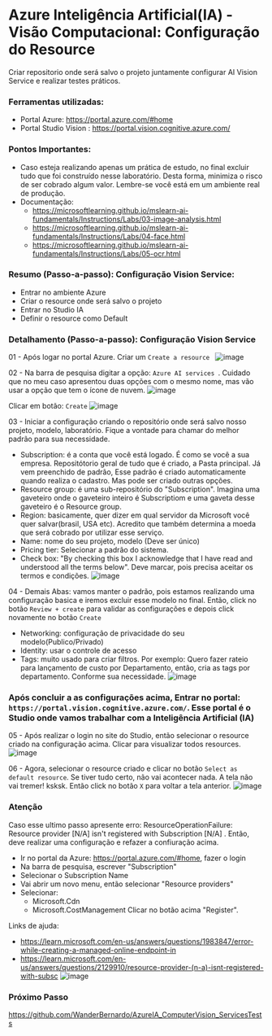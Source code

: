 # Azure Inteligência Artificial(IA) - Visão Computacional: Configuração do Resource
Criar repositorio onde será salvo o projeto juntamente configurar AI Vision Service e realizar testes práticos.


### Ferramentas utilizadas:

- Portal Azure: https://portal.azure.com/#home
- Portal Studio Vision : https://portal.vision.cognitive.azure.com/

### Pontos Importantes:

- Caso esteja realizando apenas um prática de estudo, no final excluir tudo que foi construído nesse laboratório. Desta forma, minimiza o risco de ser cobrado algum valor. Lembre-se você está em um ambiente real de produção.
- Documentação:
    + https://microsoftlearning.github.io/mslearn-ai-fundamentals/Instructions/Labs/03-image-analysis.html
    + https://microsoftlearning.github.io/mslearn-ai-fundamentals/Instructions/Labs/04-face.html
    + https://microsoftlearning.github.io/mslearn-ai-fundamentals/Instructions/Labs/05-ocr.html

### Resumo (Passo-a-passo): Configuração Vision Service:

- Entrar no ambiente Azure
- Criar o resource onde será salvo o projeto
- Entrar no Studio IA
- Definir o resource como Default

### Detalhamento (Passo-a-passo): Configuração Vision Service

01 - Após logar no portal Azure. Criar um ``` Create a resource  ```
![image](https://github.com/user-attachments/assets/74e81e19-8c4d-42db-a3c6-9b93d4fe95bb)

02 - Na barra de pesquisa digitar a opção: ``` Azure AI services  ```. Cuidado que no meu caso apresentou duas opções com o mesmo nome, mas vão usar a opção que tem o ícone de nuvem.
![image](https://github.com/user-attachments/assets/8b61c68c-e269-4090-8d8b-b44b5d761077)

Clicar em botão: ``` Create ```
![image](https://github.com/user-attachments/assets/e658a628-f329-412f-a30f-4a9474610872)

03 - Iniciar a configuração criando o repositório onde será salvo nosso projeto, modelo, laboratório. Fique a vontade para chamar do melhor padrão para sua necessidade.
   * Subscription: é a conta que você está logado. É como se você a sua empresa. Repositótorio geral de tudo que é criado, a Pasta principal. Já vem preenchido de padrão, Esse padrão é criado automaticamente quando realiza o cadastro. Mas pode ser criado outras opções.
   * Resource group: é uma sub-repositório do "Subscription".
Imagina uma gaveteiro onde o gaveteiro inteiro é Subscriptiom e uma gaveta desse gaveteiro é o Resource group.
   * Region: basicamente, quer dizer em qual servidor da Microsoft você quer salvar(brasil, USA etc). Acredito que também determina a moeda que será cobrado por utilizar esse serviço.
   * Name: nome do seu projeto, modelo (Deve ser único)
   * Pricing tier: Selecionar a padrão do sistema.
   * Check box: "By checking this box I acknowledge that I have read and understood all the terms below". Deve marcar, pois precisa aceitar os termos e condições.
![image](https://github.com/user-attachments/assets/188b515a-fd4e-4973-9983-d3505ae796ad)

04 - Demais Abas: vamos manter o padrão, pois estamos realizando uma configuração basica e iremos excluir esse modelo no final. Então, click no botão ``` Review + create ``` para validar as configurações e depois click novamente no botão ``` Create ``` 
   * Networking: configuração de privacidade do seu modelo(Publico/Privado)
   * Identity: usar o controle de acesso
   * Tags: muito usado para criar filtros. Por exemplo: Quero fazer rateio para lançamento de custo por Departamento, então, cria as tags por departamento. Conforme sua necessidade.
![image](https://github.com/user-attachments/assets/8c6870b4-9686-4c93-b5c8-a049315f8e6b)

### Após concluir a as configurações acima, Entrar no portal: ``` https://portal.vision.cognitive.azure.com/ ```. Esse portal é o Studio onde vamos trabalhar com a Inteligência Artificial (IA)

05 - Após realizar o login no site do Studio, então selecionar o resource criado na configuração acima. Clicar para visualizar todos resources.
![image](https://github.com/user-attachments/assets/f8221fac-044a-46a9-9282-3f6ff24a9294)

06 - Agora, selecionar o resource criado e clicar no botão ``` Select as default resource ```. Se tiver tudo certo, não vai acontecer nada. A tela não vai tremer! ksksk. Então click no botão ``` X ``` para voltar a tela anterior.
![image](https://github.com/user-attachments/assets/895c1d5f-d79e-446c-abb6-c5ae3273d704)

### Atenção
Caso esse ultimo passo apresente erro: ResourceOperationFailure: Resource provider [N/A] isn't registered with Subscription [N/A] . Então, deve realizar uma configuração e refazer a confiuração acima.
   * Ir no portal da Azure: https://portal.azure.com/#home, fazer o login
   * Na barra de pesquisa, escrever "Subscription"
   * Selecionar o Subscription Name
   * Vai abrir um novo menu, então selecionar "Resource providers"
   * Selecionar:
      + Microsoft.Cdn
      + Microsoft.CostManagement
Clicar no botão acima "Register".

Links de ajuda:
   * https://learn.microsoft.com/en-us/answers/questions/1983847/error-while-creating-a-managed-online-endpoint-in
   * https://learn.microsoft.com/en-us/answers/questions/2129910/resource-provider-(n-a)-isnt-registered-with-subsc
![image](https://github.com/user-attachments/assets/79e279f1-96a9-4301-978a-71128c464908)


### Próximo Passo

https://github.com/WanderBernardo/AzureIA_ComputerVision_ServicesTests

